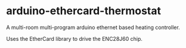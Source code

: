arduino-ethercard-thermostat
============================

A multi-room multi-program arduino ethernet based heating controller.

Uses the EtherCard library to drive the ENC28J60 chip.

